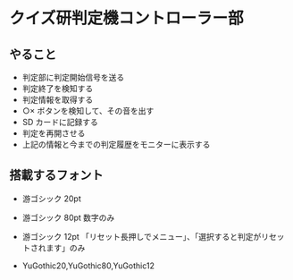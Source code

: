# クイズ研判定機コントローラー部

## やること

- 判定部に判定開始信号を送る
- 判定終了を検知する
- 判定情報を取得する
- ○× ボタンを検知して、その音を出す
- SD カードに記録する
- 判定を再開させる
- 上記の情報と今までの判定履歴をモニターに表示する

## 搭載するフォント

- 游ゴシック 20pt
- 游ゴシック 80pt 数字のみ
- 游ゴシック 12pt 「リセット長押しでメニュー」、「選択すると判定がリセットされます」のみ

- YuGothic20,YuGothic80,YuGothic12
